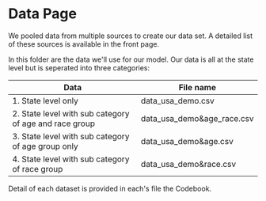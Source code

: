 # Data Page

We pooled data from multiple sources to create our data set. A detailed list of these sources is available in the front page.

In this folder are the data we'll use for our model. Our data is all at the state level but is seperated into three categories:

| Data | File name |
|------|-------------|
| 1. State level only | data_usa_demo.csv |
| 2. State level with sub category of age and race group | data_usa_demo&age_race.csv |
| 3. State level with sub category of age group only | data_usa_demo&age.csv |
| 4. State level with sub category of race group | data_usa_demo&race.csv |

Detail of each dataset is provided in each's file the Codebook.
